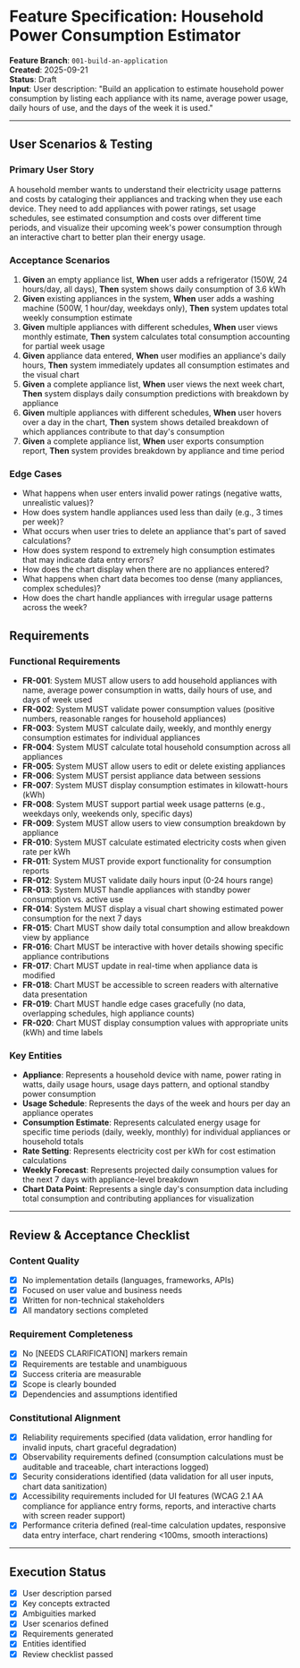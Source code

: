 # Feature Specification: Household Power Consumption Estimator

**Feature Branch**: `001-build-an-application`  
**Created**: 2025-09-21  
**Status**: Draft  
**Input**: User description: "Build an application to estimate household power consumption by listing each appliance with its name, average power usage, daily hours of use, and the days of the week it is used."

---

## User Scenarios & Testing

### Primary User Story
A household member wants to understand their electricity usage patterns and costs by cataloging their appliances and tracking when they use each device. They need to add appliances with power ratings, set usage schedules, see estimated consumption and costs over different time periods, and visualize their upcoming week's power consumption through an interactive chart to better plan their energy usage.

### Acceptance Scenarios
1. **Given** an empty appliance list, **When** user adds a refrigerator (150W, 24 hours/day, all days), **Then** system shows daily consumption of 3.6 kWh
2. **Given** existing appliances in the system, **When** user adds a washing machine (500W, 1 hour/day, weekdays only), **Then** system updates total weekly consumption estimate
3. **Given** multiple appliances with different schedules, **When** user views monthly estimate, **Then** system calculates total consumption accounting for partial week usage
4. **Given** appliance data entered, **When** user modifies an appliance's daily hours, **Then** system immediately updates all consumption estimates and the visual chart
5. **Given** a complete appliance list, **When** user views the next week chart, **Then** system displays daily consumption predictions with breakdown by appliance
6. **Given** multiple appliances with different schedules, **When** user hovers over a day in the chart, **Then** system shows detailed breakdown of which appliances contribute to that day's consumption
7. **Given** a complete appliance list, **When** user exports consumption report, **Then** system provides breakdown by appliance and time period

### Edge Cases
- What happens when user enters invalid power ratings (negative watts, unrealistic values)?
- How does system handle appliances used less than daily (e.g., 3 times per week)?
- What occurs when user tries to delete an appliance that's part of saved calculations?
- How does system respond to extremely high consumption estimates that may indicate data entry errors?
- How does the chart display when there are no appliances entered?
- What happens when chart data becomes too dense (many appliances, complex schedules)?
- How does the chart handle appliances with irregular usage patterns across the week?

## Requirements

### Functional Requirements
- **FR-001**: System MUST allow users to add household appliances with name, average power consumption in watts, daily hours of use, and days of week used
- **FR-002**: System MUST validate power consumption values (positive numbers, reasonable ranges for household appliances)
- **FR-003**: System MUST calculate daily, weekly, and monthly energy consumption estimates for individual appliances
- **FR-004**: System MUST calculate total household consumption across all appliances
- **FR-005**: System MUST allow users to edit or delete existing appliances
- **FR-006**: System MUST persist appliance data between sessions
- **FR-007**: System MUST display consumption estimates in kilowatt-hours (kWh)
- **FR-008**: System MUST support partial week usage patterns (e.g., weekdays only, weekends only, specific days)
- **FR-009**: System MUST allow users to view consumption breakdown by appliance
- **FR-010**: System MUST calculate estimated electricity costs when given rate per kWh
- **FR-011**: System MUST provide export functionality for consumption reports
- **FR-012**: System MUST validate daily hours input (0-24 hours range)
- **FR-013**: System MUST handle appliances with standby power consumption vs. active use
- **FR-014**: System MUST display a visual chart showing estimated power consumption for the next 7 days
- **FR-015**: Chart MUST show daily total consumption and allow breakdown view by appliance
- **FR-016**: Chart MUST be interactive with hover details showing specific appliance contributions
- **FR-017**: Chart MUST update in real-time when appliance data is modified
- **FR-018**: Chart MUST be accessible to screen readers with alternative data presentation
- **FR-019**: Chart MUST handle edge cases gracefully (no data, overlapping schedules, high appliance counts)
- **FR-020**: Chart MUST display consumption values with appropriate units (kWh) and time labels

### Key Entities
- **Appliance**: Represents a household device with name, power rating in watts, daily usage hours, usage days pattern, and optional standby power consumption
- **Usage Schedule**: Represents the days of the week and hours per day an appliance operates
- **Consumption Estimate**: Represents calculated energy usage for specific time periods (daily, weekly, monthly) for individual appliances or household totals
- **Rate Setting**: Represents electricity cost per kWh for cost estimation calculations
- **Weekly Forecast**: Represents projected daily consumption values for the next 7 days with appliance-level breakdown
- **Chart Data Point**: Represents a single day's consumption data including total consumption and contributing appliances for visualization

---

## Review & Acceptance Checklist

### Content Quality
- [x] No implementation details (languages, frameworks, APIs)
- [x] Focused on user value and business needs
- [x] Written for non-technical stakeholders
- [x] All mandatory sections completed

### Requirement Completeness
- [x] No [NEEDS CLARIFICATION] markers remain
- [x] Requirements are testable and unambiguous  
- [x] Success criteria are measurable
- [x] Scope is clearly bounded
- [x] Dependencies and assumptions identified

### Constitutional Alignment
- [x] Reliability requirements specified (data validation, error handling for invalid inputs, chart graceful degradation)
- [x] Observability requirements defined (consumption calculations must be auditable and traceable, chart interactions logged)
- [x] Security considerations identified (data validation for all user inputs, chart data sanitization)
- [x] Accessibility requirements included for UI features (WCAG 2.1 AA compliance for appliance entry forms, reports, and interactive charts with screen reader support)
- [x] Performance criteria defined (real-time calculation updates, responsive data entry interface, chart rendering <100ms, smooth interactions)

---

## Execution Status

- [x] User description parsed
- [x] Key concepts extracted  
- [x] Ambiguities marked
- [x] User scenarios defined
- [x] Requirements generated
- [x] Entities identified
- [x] Review checklist passed
